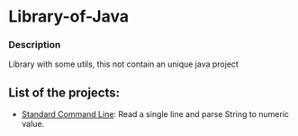 # Library-of-Java

### Description

Library with some utils, this not contain an unique java project

## List of the projects:

* [Standard Command Line](https://github.com/josezero0/Library-of-Java/tree/master/Standard%20Command%20Line):
    Read a single line and parse String to numeric value.
